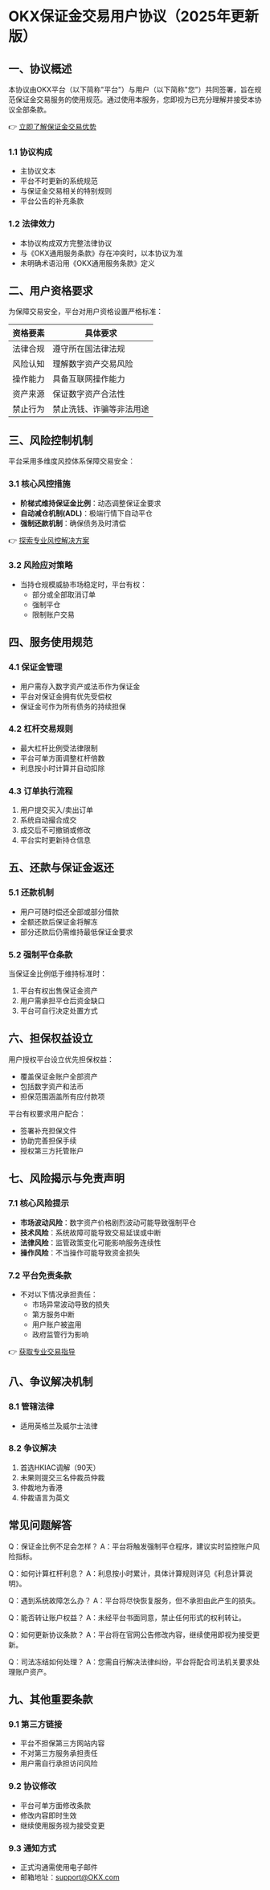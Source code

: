 # OKX保证金交易用户协议（2025年更新版）

## 一、协议概述

本协议由OKX平台（以下简称"平台"）与用户（以下简称"您"）共同签署，旨在规范保证金交易服务的使用规范。通过使用本服务，您即视为已充分理解并接受本协议全部条款。

👉 [立即了解保证金交易优势](https://bit.ly/okx_welcome)

### 1.1 协议构成
- 主协议文本
- 平台不时更新的系统规范
- 与保证金交易相关的特别规则
- 平台公告的补充条款

### 1.2 法律效力
- 本协议构成双方完整法律协议
- 与《OKX通用服务条款》存在冲突时，以本协议为准
- 未明确术语沿用《OKX通用服务条款》定义

## 二、用户资格要求

为保障交易安全，平台对用户资格设置严格标准：

| 资格要素 | 具体要求 |
|---------|---------|
| 法律合规 | 遵守所在国法律法规 |
| 风险认知 | 理解数字资产交易风险 |
| 操作能力 | 具备互联网操作能力 |
| 资产来源 | 保证数字资产合法性 |
| 禁止行为 | 禁止洗钱、诈骗等非法用途 |

## 三、风险控制机制

平台采用多维度风控体系保障交易安全：

### 3.1 核心风控措施
- **阶梯式维持保证金比例**：动态调整保证金要求
- **自动减仓机制(ADL)**：极端行情下自动平仓
- **强制还款机制**：确保债务及时清偿

👉 [探索专业风控解决方案](https://bit.ly/okx_welcome)

### 3.2 风险应对策略
- 当持仓规模威胁市场稳定时，平台有权：
  - 部分或全部取消订单
  - 强制平仓
  - 限制账户交易

## 四、服务使用规范

### 4.1 保证金管理
- 用户需存入数字资产或法币作为保证金
- 平台对保证金拥有优先受偿权
- 保证金可作为所有债务的持续担保

### 4.2 杠杆交易规则
- 最大杠杆比例受法律限制
- 平台可单方面调整杠杆倍数
- 利息按小时计算并自动扣除

### 4.3 订单执行流程
1. 用户提交买入/卖出订单
2. 系统自动撮合成交
3. 成交后不可撤销或修改
4. 平台实时更新持仓信息

## 五、还款与保证金返还

### 5.1 还款机制
- 用户可随时偿还全部或部分借款
- 全额还款后保证金将解冻
- 部分还款后仍需维持最低保证金要求

### 5.2 强制平仓条款
当保证金比例低于维持标准时：
1. 平台有权出售保证金资产
2. 用户需承担平仓后资金缺口
3. 平台可自行决定处置方式

## 六、担保权益设立

用户授权平台设立优先担保权益：
- 覆盖保证金账户全部资产
- 包括数字资产和法币
- 担保范围涵盖所有应付款项

平台有权要求用户配合：
- 签署补充担保文件
- 协助完善担保手续
- 授权第三方托管账户

## 七、风险揭示与免责声明

### 7.1 核心风险提示
- **市场波动风险**：数字资产价格剧烈波动可能导致强制平仓
- **技术风险**：系统故障可能导致交易延误或中断
- **法律风险**：监管政策变化可能影响服务连续性
- **操作风险**：不当操作可能导致资金损失

### 7.2 平台免责条款
- 不对以下情况承担责任：
  - 市场异常波动导致的损失
  - 第方服务中断
  - 用户账户被盗用
  - 政府监管行为影响

👉 [获取专业交易指导](https://bit.ly/okx_welcome)

## 八、争议解决机制

### 8.1 管辖法律
- 适用英格兰及威尔士法律

### 8.2 争议解决
1. 首选HKIAC调解（90天）
2. 未果则提交三名仲裁员仲裁
3. 仲裁地为香港
4. 仲裁语言为英文

## 常见问题解答

Q：保证金比例不足会怎样？
A：平台将触发强制平仓程序，建议实时监控账户风险指标。

Q：如何计算杠杆利息？
A：利息按小时累计，具体计算规则详见《利息计算说明》。

Q：遇到系统故障怎么办？
A：平台将尽快恢复服务，但不承担由此产生的损失。

Q：能否转让账户权益？
A：未经平台书面同意，禁止任何形式的权利转让。

Q：如何更新协议条款？
A：平台将在官网公告修改内容，继续使用即视为接受更新。

Q：司法冻结如何处理？
A：您需自行解决法律纠纷，平台将配合司法机关要求处理账户资产。

## 九、其他重要条款

### 9.1 第三方链接
- 平台不担保第三方网站内容
- 不对第三方服务承担责任
- 用户需自行承担访问风险

### 9.2 协议修改
- 平台可单方面修改条款
- 修改内容即时生效
- 继续使用服务视为接受变更

### 9.3 通知方式
- 正式沟通需使用电子邮件
- 邮箱地址：support@OKX.com